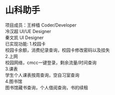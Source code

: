 # 山科助手  
项目成员：王梓樯   Coder/Developer  
          冷汉超   UI/UE Designer  
          秦文凯   UI Designer  
已实现功能: 
            1.校园卡  
                  校园卡余额，消费纪录查询，校园卡修改密码以及挂失  
            2.上网  
                  校园网络，cmcc一键登录，剩余流量/时间查询  
            3.课表  
                  学生个人课表按周查询，空自习室查询  
            4.图书馆  
                  图书馆藏书查询，个人借阅查询，书的续租  
  
